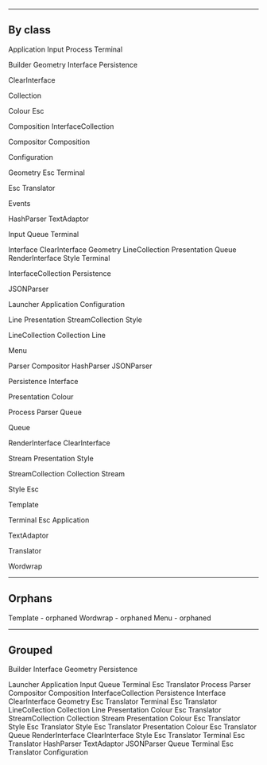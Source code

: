 ----------------------------------------------------------------------
By class
----------------------------------------------------------------------

Application
  Input
  Process
  Terminal

Builder
  Geometry
  Interface
  Persistence

ClearInterface

Collection

Colour
  Esc

Composition
  InterfaceCollection

Compositor
  Composition

Configuration

Geometry
  Esc
  Terminal

Esc
  Translator

Events

HashParser
  TextAdaptor

Input
  Queue
  Terminal

Interface
  ClearInterface
  Geometry
  LineCollection
  Presentation
  Queue
  RenderInterface
  Style
  Terminal

InterfaceCollection
  Persistence

JSONParser

Launcher
  Application
  Configuration

Line
  Presentation
  StreamCollection
  Style

LineCollection
  Collection
  Line

Menu

Parser
  Compositor
  HashParser
  JSONParser

Persistence
  Interface

Presentation
  Colour

Process
  Parser
  Queue

Queue

RenderInterface
  ClearInterface

Stream
  Presentation
  Style

StreamCollection
  Collection
  Stream

Style
  Esc

Template

Terminal
  Esc
  Application

TextAdaptor

Translator

Wordwrap


----------------------------------------------------------------------
Orphans
----------------------------------------------------------------------

Template - orphaned
Wordwrap - orphaned
Menu     - orphaned

----------------------------------------------------------------------
Grouped
----------------------------------------------------------------------

Builder
  Interface
  Geometry
  Persistence

Launcher
  Application
    Input
      Queue
      Terminal
        Esc
          Translator
    Process
      Parser
        Compositor
          Composition
            InterfaceCollection
              Persistence
                Interface
                  ClearInterface
                  Geometry
                    Esc
                      Translator
                    Terminal
                      Esc
                        Translator
                  LineCollection
                    Collection
                    Line
                      Presentation
                        Colour
                          Esc
                            Translator
                      StreamCollection
                        Collection
                        Stream
                          Presentation
                            Colour
                              Esc
                                Translator
                          Style
                            Esc
                              Translator
                      Style
                        Esc
                          Translator
                  Presentation
                    Colour
                      Esc
                        Translator
                  Queue
                  RenderInterface
                    ClearInterface
                  Style
                    Esc
                      Translator
                  Terminal
                    Esc
                      Translator
        HashParser
          TextAdaptor
        JSONParser
      Queue
    Terminal
      Esc
        Translator
  Configuration
